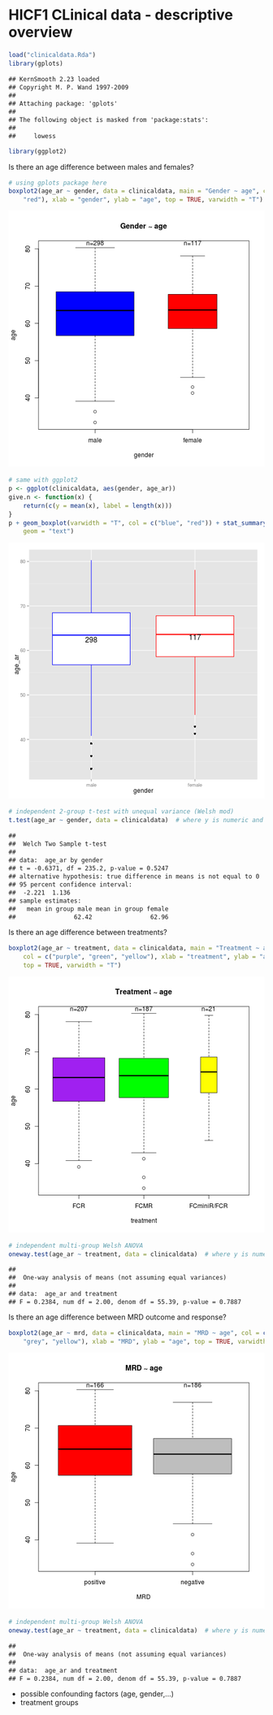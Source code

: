 HICF1 CLinical data - descriptive overview
============================================

```r
load("clinicaldata.Rda")
library(gplots)
```

```
## KernSmooth 2.23 loaded
## Copyright M. P. Wand 1997-2009
## 
## Attaching package: 'gplots'
## 
## The following object is masked from 'package:stats':
## 
##     lowess
```

```r
library(ggplot2)
```

Is there an age difference between males and females?

```r
# using gplots package here
boxplot2(age_ar ~ gender, data = clinicaldata, main = "Gender ~ age", col = c("blue", 
    "red"), xlab = "gender", ylab = "age", top = TRUE, varwidth = "T")
```

![plot of chunk unnamed-chunk-2](figure/unnamed-chunk-21.png) 

```r
# same with ggplot2
p <- ggplot(clinicaldata, aes(gender, age_ar))
give.n <- function(x) {
    return(c(y = mean(x), label = length(x)))
}
p + geom_boxplot(varwidth = "T", col = c("blue", "red")) + stat_summary(fun.data = give.n, 
    geom = "text")
```

![plot of chunk unnamed-chunk-2](figure/unnamed-chunk-22.png) 

```r
# independent 2-group t-test with unequal variance (Welsh mod)
t.test(age_ar ~ gender, data = clinicaldata)  # where y is numeric and x is a binary factor
```

```
## 
## 	Welch Two Sample t-test
## 
## data:  age_ar by gender
## t = -0.6371, df = 235.2, p-value = 0.5247
## alternative hypothesis: true difference in means is not equal to 0
## 95 percent confidence interval:
##  -2.221  1.136
## sample estimates:
##   mean in group male mean in group female 
##                62.42                62.96
```

Is there an age difference between treatments?

```r
boxplot2(age_ar ~ treatment, data = clinicaldata, main = "Treatment ~ age", 
    col = c("purple", "green", "yellow"), xlab = "treatment", ylab = "age", 
    top = TRUE, varwidth = "T")
```

![plot of chunk unnamed-chunk-3](figure/unnamed-chunk-3.png) 

```r
# independent multi-group Welsh ANOVA
oneway.test(age_ar ~ treatment, data = clinicaldata)  # where y is numeric and x is a binary factor
```

```
## 
## 	One-way analysis of means (not assuming equal variances)
## 
## data:  age_ar and treatment
## F = 0.2384, num df = 2.00, denom df = 55.39, p-value = 0.7887
```

Is there an age difference between MRD outcome and response?

```r
boxplot2(age_ar ~ mrd, data = clinicaldata, main = "MRD ~ age", col = c("red", 
    "grey", "yellow"), xlab = "MRD", ylab = "age", top = TRUE, varwidth = "T")
```

![plot of chunk unnamed-chunk-4](figure/unnamed-chunk-4.png) 

```r
# independent multi-group Welsh ANOVA
oneway.test(age_ar ~ treatment, data = clinicaldata)  # where y is numeric and x is a binary factor
```

```
## 
## 	One-way analysis of means (not assuming equal variances)
## 
## data:  age_ar and treatment
## F = 0.2384, num df = 2.00, denom df = 55.39, p-value = 0.7887
```



- possible confounding factors (age, gender,...)
- treatment groups



